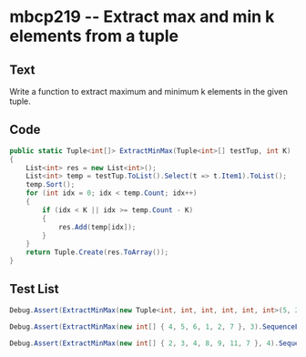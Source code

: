 # mbcp219 -- Extract max and min k elements from a tuple

## Text

Write a function to extract maximum and minimum k elements in the given tuple.

## Code

```csharp
public static Tuple<int[]> ExtractMinMax(Tuple<int>[] testTup, int K)
{
    List<int> res = new List<int>();
    List<int> temp = testTup.ToList().Select(t => t.Item1).ToList();
    temp.Sort();
    for (int idx = 0; idx < temp.Count; idx++)
    {
        if (idx < K || idx >= temp.Count - K)
        {
            res.Add(temp[idx]);
        }
    }
    return Tuple.Create(res.ToArray());
}
```

## Test List

```csharp
Debug.Assert(ExtractMinMax(new Tuple<int, int, int, int, int, int>(5, 20, 3, 7, 6, 8), 2).Equals(new Tuple<int, int, int, int>(3, 5, 8, 20)));
```

```csharp
Debug.Assert(ExtractMinMax(new int[] { 4, 5, 6, 1, 2, 7 }, 3).SequenceEqual(new int[] { 1, 2, 4, 5, 6, 7 }));
```

```csharp
Debug.Assert(ExtractMinMax(new int[] { 2, 3, 4, 8, 9, 11, 7 }, 4).SequenceEqual(new int[] { 2, 3, 4, 7, 8, 9, 11 }));
```
